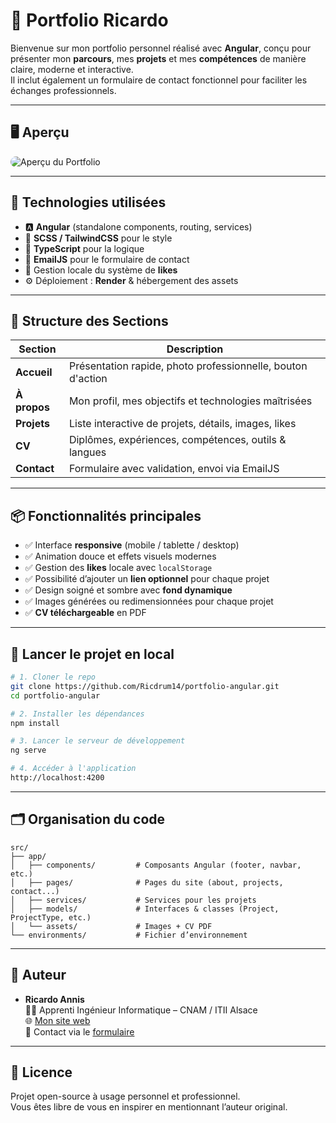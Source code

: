 # 🚀 Portfolio Ricardo

Bienvenue sur mon portfolio personnel réalisé avec **Angular**, conçu pour présenter mon **parcours**, mes **projets** et mes **compétences** de manière claire, moderne et interactive.  
Il inclut également un formulaire de contact fonctionnel pour faciliter les échanges professionnels.

---

## 🖥️ Aperçu

<img src="assets/images/portfolio-preview.png" alt="Aperçu du Portfolio" style="max-width:100%; border-radius: 12px; box-shadow: 0 0 12px rgba(255,255,255,0.1);" />

---

## 🔧 Technologies utilisées

- 🅰️ **Angular** (standalone components, routing, services)
- 🎨 **SCSS / TailwindCSS** pour le style
- 🧠 **TypeScript** pour la logique
- 💌 **EmailJS** pour le formulaire de contact
- 💾 Gestion locale du système de **likes**
- ⚙️ Déploiement : **Render** & hébergement des assets

---

## 📁 Structure des Sections

| Section     | Description |
|-------------|-------------|
| **Accueil** | Présentation rapide, photo professionnelle, bouton d'action |
| **À propos** | Mon profil, mes objectifs et technologies maîtrisées |
| **Projets** | Liste interactive de projets, détails, images, likes |
| **CV**      | Diplômes, expériences, compétences, outils & langues |
| **Contact** | Formulaire avec validation, envoi via EmailJS |

---

## 📦 Fonctionnalités principales

- ✅ Interface **responsive** (mobile / tablette / desktop)
- ✅ Animation douce et effets visuels modernes
- ✅ Gestion des **likes** locale avec `localStorage`
- ✅ Possibilité d’ajouter un **lien optionnel** pour chaque projet
- ✅ Design soigné et sombre avec **fond dynamique**
- ✅ Images générées ou redimensionnées pour chaque projet
- ✅ **CV téléchargeable** en PDF

---

## 🚀 Lancer le projet en local

```bash
# 1. Cloner le repo
git clone https://github.com/Ricdrum14/portfolio-angular.git
cd portfolio-angular

# 2. Installer les dépendances
npm install

# 3. Lancer le serveur de développement
ng serve

# 4. Accéder à l'application
http://localhost:4200
```

---

## 🗂️ Organisation du code

```
src/
├── app/
│   ├── components/         # Composants Angular (footer, navbar, etc.)
│   ├── pages/              # Pages du site (about, projects, contact...)
│   ├── services/           # Services pour les projets
│   ├── models/             # Interfaces & classes (Project, ProjectType, etc.)
│   └── assets/             # Images + CV PDF
└── environments/           # Fichier d’environnement
```

---

## 💼 Auteur

- **Ricardo Annis**  
  👨‍💻 Apprenti Ingénieur Informatique – CNAM / ITII Alsace  
  🌐 [Mon site web](https://www.ricardoannisworks.com)  
  📧 Contact via le [formulaire](https://portfolio-ricardo.vercel.app/contact)

---

## 📜 Licence

Projet open-source à usage personnel et professionnel.  
Vous êtes libre de vous en inspirer en mentionnant l’auteur original.